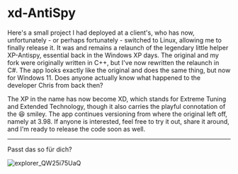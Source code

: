 # xd-AntiSpy

Here's a small project I had deployed at a client's, who has now, unfortunately - or perhaps fortunately - switched to Linux, allowing me to finally release it. It was and remains a relaunch of the legendary little helper XP-Antispy, essential back in the Windows XP days. The original and my fork were originally written in C++, but I've now rewritten the relaunch in C#. The app looks exactly like the original and does the same thing, but now for Windows 11. Does anyone actually know what happened to the developer Chris from back then? 

The XP in the name has now become XD, which stands for Extreme Tuning and Extended Technology, though it also carries the playful connotation of the 😆 smiley. The app continues versioning from where the original left off, namely at 3.98. If anyone is interested, feel free to try it out, share it around, and I'm ready to release the code soon as well.

---

Passt das so für dich?

![explorer_QW25i75UaQ](https://github.com/builtbybel/xd-Antispy/assets/57478606/0ae9aaa4-0645-4b07-986c-777014e1fa1e)
